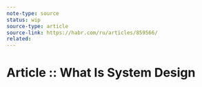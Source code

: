 ```yaml
---
note-type: source
status: wip
source-type: article
source-link: https://habr.com/ru/articles/859566/
related:
---
```


# Article :: What Is System Design
